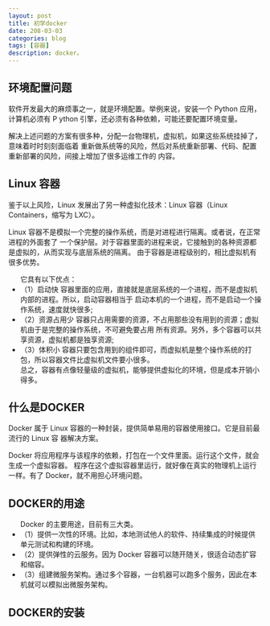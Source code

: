 ```yaml
---
layout: post
title: 初学docker
date: 208-03-03
categories: blog
tags: [容器]
description: docker。
---
```



<h2>环境配置问题</h2>
<p>软件开发最大的麻烦事之一，就是环境配置。举例来说，安装一个 Python 应用，计算机必须有 P
		ython 引擎，还必须有各种依赖，可能还要配置环境变量。</p>
<p>解决上述问题的方案有很多种，分配一台物理机，虚拟机，如果这些系统挂掉了，意味着时时刻刻面临着
		重新做系统等的风险，然后对系统重新部署、代码、配置重新部署的风险，间接上增加了很多运维工作的
		内容。</p>
<h2>Linux 容器</h2>
<p>鉴于以上风险，Linux 发展出了另一种虚拟化技术：Linux 容器（Linux Containers，缩写为
		LXC）。</p>
<p>Linux 容器不是模拟一个完整的操作系统，而是对进程进行隔离。或者说，在正常进程的外面套了
		一个保护层。对于容器里面的进程来说，它接触到的各种资源都是虚拟的，从而实现与底层系统的隔离。
	由于容器是进程级别的，相比虚拟机有很多优势。</p>
<ul>
		它具有以下优点：
		<li>（1）启动快
			容器里面的应用，直接就是底层系统的一个进程，而不是虚拟机内部的进程。所以，启动容器相当于
		启动本机的一个进程，而不是启动一个操作系统，速度就快很多;</li>
		<li>（2）资源占用少
			容器只占用需要的资源，不占用那些没有用到的资源；虚拟机由于是完整的操作系统，不可避免要占用
		所有资源。另外，多个容器可以共享资源，虚拟机都是独享资源;</li>
		<li>（3）体积小
		容器只要包含用到的组件即可，而虚拟机是整个操作系统的打包，所以容器文件比虚拟机文件要小很多。
		</li>
		总之，容器有点像轻量级的虚拟机，能够提供虚拟化的环境，但是成本开销小得多。
</ul>

<h2>什么是DOCKER</h2>
<p>Docker 属于 Linux 容器的一种封装，提供简单易用的容器使用接口。它是目前最流行的 Linux 容
		器解决方案。</p>
<p>Docker 将应用程序与该程序的依赖，打包在一个文件里面。运行这个文件，就会生成一个虚拟容器。
		程序在这个虚拟容器里运行，就好像在真实的物理机上运行一样。有了 Docker，就不用担心环境问题。
		</p>
<h2>DOCKER的用途</h2>
<ul>
			Docker 的主要用途，目前有三大类。

<li>（1）提供一次性的环境。比如，本地测试他人的软件、持续集成的时候提供单元测试和构建的环境。
</li>

<li>（2）提供弹性的云服务。因为 Docker 容器可以随开随关，很适合动态扩容和缩容。</li>

<li>（3）组建微服务架构。通过多个容器，一台机器可以跑多个服务，因此在本机就可以模拟出微服务架构。
</li>
</ul>
<h2>DOCKER的安装</h2>


